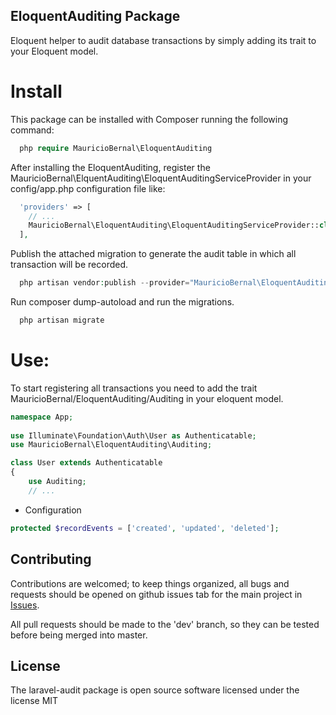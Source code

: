 ## EloquentAuditing Package

Eloquent helper to audit database transactions by simply adding its trait to your Eloquent model. 

# Install

This package can be installed with Composer running the following command:

```php
  php require MauricioBernal\EloquentAuditing
```
After installing the EloquentAuditing, register the MauricioBernal\ElquentAuditing\EloquentAuditingServiceProvider in your config/app.php configuration file like:

```php
  'providers' => [
    // ...
    MauricioBernal\EloquentAuditing\EloquentAuditingServiceProvider::class
  ],
```

Publish the attached migration to generate the audit table in which all transaction will be recorded.

```php
  php artisan vendor:publish --provider="MauricioBernal\EloquentAuditing\EloquentAuditingServiceProvider"
```

Run composer dump-autoload and run the migrations.

```php
  php artisan migrate
```

# Use:

To start registering all transactions you need to add the trait MauricioBernal/EloquentAuditing/Auditing in your eloquent model.

```php
namespace App;
  
use Illuminate\Foundation\Auth\User as Authenticatable;
use MauricioBernal\EloquentAuditing\Auditing;

class User extends Authenticatable
{
    use Auditing;
    // ...
```

* Configuration
 
```php
protected $recordEvents = ['created', 'updated', 'deleted'];
```



## Contributing

Contributions are welcomed; to keep things organized, all bugs and requests should be opened on github issues tab for the main project in [Issues](https://github.com/MauroB45/EloquentAuditing/issues).

All pull requests should be made to the 'dev' branch, so they can be tested before being merged into master.


## License

The laravel-audit package is open source software licensed under the license MIT
